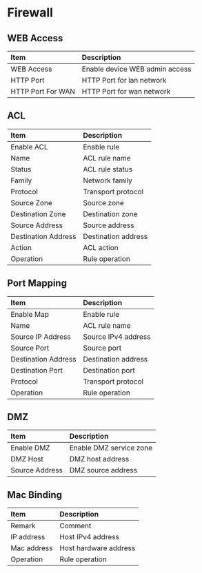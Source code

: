 # Firewall

## WEB Access

| Item              | Description                    |
|:------------------|:-------------------------------|
| WEB Access        | Enable device WEB admin access |
| HTTP Port         | HTTP Port for lan network      |
| HTTP Port For WAN | HTTP Port for wan network      |

## ACL

| Item                | Description         |
|:--------------------|:--------------------|
| Enable ACL          | Enable rule         |
| Name                | ACL rule name       |
| Status              | ACL rule status     |
| Family              | Network family      |
| Protocol            | Transport protocol  |
| Source Zone         | Source zone         |
| Destination Zone    | Destination zone    |
| Source Address      | Source address      |
| Destination Address | Destination address |
| Action              | ACL action          |
| Operation           | Rule operation      |

## Port Mapping

| Item                | Description         |
|:--------------------|:--------------------|
| Enable Map          | Enable rule         |
| Name                | ACL rule name       |
| Source IP Address   | Source IPv4 address |
| Source Port         | Source port         |
| Destination Address | Destination address |
| Destination Port    | Destination port    |
| Protocol            | Transport protocol  |
| Operation           | Rule operation      |

## DMZ

| Item           | Description             |
|:---------------|:------------------------|
| Enable DMZ     | Enable DMZ service zone |
| DMZ Host       | DMZ host address        |
| Source Address | DMZ source address      |

## Mac Binding

| Item        | Description           |
|:------------|:----------------------|
| Remark      | Comment               |
| IP address  | Host IPv4 address     |
| Mac address | Host hardware address |
| Operation   | Rule operation        |
